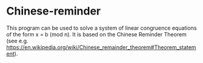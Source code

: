 # Chinese-reminder
This program can be used to solve a system of linear congruence equations of the form x = b (mod n). It is based on the Chinese Reminder Theorem (see e.g. https://en.wikipedia.org/wiki/Chinese_remainder_theorem#Theorem_statement).
